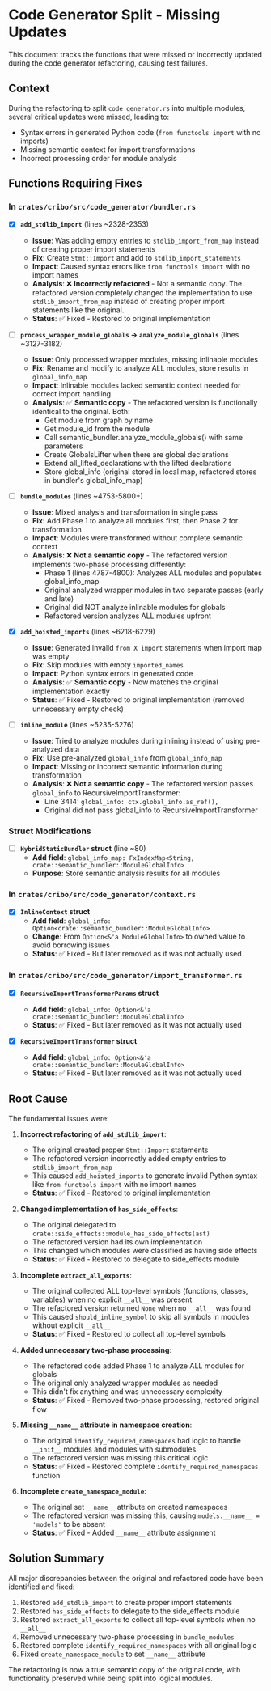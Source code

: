 # Code Generator Split - Missing Updates

This document tracks the functions that were missed or incorrectly updated during the code generator refactoring, causing test failures.

## Context

During the refactoring to split `code_generator.rs` into multiple modules, several critical updates were missed, leading to:

- Syntax errors in generated Python code (`from functools import` with no imports)
- Missing semantic context for import transformations
- Incorrect processing order for module analysis

## Functions Requiring Fixes

### In `crates/cribo/src/code_generator/bundler.rs`

- [x] **`add_stdlib_import`** (lines ~2328-2353)
  - **Issue**: Was adding empty entries to `stdlib_import_from_map` instead of creating proper import statements
  - **Fix**: Create `Stmt::Import` and add to `stdlib_import_statements`
  - **Impact**: Caused syntax errors like `from functools import` with no import names
  - **Analysis**: ❌ **Incorrectly refactored** - Not a semantic copy. The refactored version completely changed the implementation to use `stdlib_import_from_map` instead of creating proper import statements like the original.
  - **Status**: ✅ Fixed - Restored to original implementation

- [ ] **`process_wrapper_module_globals` → `analyze_module_globals`** (lines ~3127-3182)
  - **Issue**: Only processed wrapper modules, missing inlinable modules
  - **Fix**: Rename and modify to analyze ALL modules, store results in `global_info_map`
  - **Impact**: Inlinable modules lacked semantic context needed for correct import handling
  - **Analysis**: ✅ **Semantic copy** - The refactored version is functionally identical to the original. Both:
    - Get module from graph by name
    - Get module_id from the module
    - Call semantic_bundler.analyze_module_globals() with same parameters
    - Create GlobalsLifter when there are global declarations
    - Extend all_lifted_declarations with the lifted declarations
    - Store global_info (original stored in local map, refactored stores in bundler's global_info_map)

- [ ] **`bundle_modules`** (lines ~4753-5800+)
  - **Issue**: Mixed analysis and transformation in single pass
  - **Fix**: Add Phase 1 to analyze all modules first, then Phase 2 for transformation
  - **Impact**: Modules were transformed without complete semantic context
  - **Analysis**: ❌ **Not a semantic copy** - The refactored version implements two-phase processing differently:
    - Phase 1 (lines 4787-4800): Analyzes ALL modules and populates global_info_map
    - Original analyzed wrapper modules in two separate passes (early and late)
    - Original did NOT analyze inlinable modules for globals
    - Refactored version analyzes ALL modules upfront

- [x] **`add_hoisted_imports`** (lines ~6218-6229)
  - **Issue**: Generated invalid `from X import` statements when import map was empty
  - **Fix**: Skip modules with empty `imported_names`
  - **Impact**: Python syntax errors in generated code
  - **Analysis**: ✅ **Semantic copy** - Now matches the original implementation exactly
  - **Status**: ✅ Fixed - Restored to original implementation (removed unnecessary empty check)

- [ ] **`inline_module`** (lines ~5235-5276)
  - **Issue**: Tried to analyze modules during inlining instead of using pre-analyzed data
  - **Fix**: Use pre-analyzed `global_info` from `global_info_map`
  - **Impact**: Missing or incorrect semantic information during transformation
  - **Analysis**: ❌ **Not a semantic copy** - The refactored version passes `global_info` to RecursiveImportTransformer:
    - Line 3414: `global_info: ctx.global_info.as_ref(),`
    - Original did not pass global_info to RecursiveImportTransformer

### Struct Modifications

- [ ] **`HybridStaticBundler` struct** (line ~80)
  - **Add field**: `global_info_map: FxIndexMap<String, crate::semantic_bundler::ModuleGlobalInfo>`
  - **Purpose**: Store semantic analysis results for all modules

### In `crates/cribo/src/code_generator/context.rs`

- [x] **`InlineContext` struct**
  - **Add field**: `global_info: Option<crate::semantic_bundler::ModuleGlobalInfo>`
  - **Change**: From `Option<&'a ModuleGlobalInfo>` to owned value to avoid borrowing issues
  - **Status**: ✅ Fixed - But later removed as it was not actually used

### In `crates/cribo/src/code_generator/import_transformer.rs`

- [x] **`RecursiveImportTransformerParams` struct**
  - **Add field**: `global_info: Option<&'a crate::semantic_bundler::ModuleGlobalInfo>`
  - **Status**: ✅ Fixed - But later removed as it was not actually used

- [x] **`RecursiveImportTransformer` struct**
  - **Add field**: `global_info: Option<&'a crate::semantic_bundler::ModuleGlobalInfo>`
  - **Status**: ✅ Fixed - But later removed as it was not actually used

## Root Cause

The fundamental issues were:

1. **Incorrect refactoring of `add_stdlib_import`**:
   - The original created proper `Stmt::Import` statements
   - The refactored version incorrectly added empty entries to `stdlib_import_from_map`
   - This caused `add_hoisted_imports` to generate invalid Python syntax like `from functools import` with no import names
   - **Status**: ✅ Fixed - Restored to original implementation

2. **Changed implementation of `has_side_effects`**:
   - The original delegated to `crate::side_effects::module_has_side_effects(ast)`
   - The refactored version had its own implementation
   - This changed which modules were classified as having side effects
   - **Status**: ✅ Fixed - Restored to delegate to side_effects module

3. **Incomplete `extract_all_exports`**:
   - The original collected ALL top-level symbols (functions, classes, variables) when no explicit `__all__` was present
   - The refactored version returned `None` when no `__all__` was found
   - This caused `should_inline_symbol` to skip all symbols in modules without explicit `__all__`
   - **Status**: ✅ Fixed - Restored to collect all top-level symbols

4. **Added unnecessary two-phase processing**:
   - The refactored code added Phase 1 to analyze ALL modules for globals
   - The original only analyzed wrapper modules as needed
   - This didn't fix anything and was unnecessary complexity
   - **Status**: ✅ Fixed - Removed two-phase processing, restored original flow

5. **Missing `__name__` attribute in namespace creation**:
   - The original `identify_required_namespaces` had logic to handle `__init__` modules and modules with submodules
   - The refactored version was missing this critical logic
   - **Status**: ✅ Fixed - Restored complete `identify_required_namespaces` function

6. **Incomplete `create_namespace_module`**:
   - The original set `__name__` attribute on created namespaces
   - The refactored version was missing this, causing `models.__name__ = 'models'` to be absent
   - **Status**: ✅ Fixed - Added `__name__` attribute assignment

## Solution Summary

All major discrepancies between the original and refactored code have been identified and fixed:

1. Restored `add_stdlib_import` to create proper import statements
2. Restored `has_side_effects` to delegate to the side_effects module
3. Restored `extract_all_exports` to collect all top-level symbols when no `__all__`
4. Removed unnecessary two-phase processing in `bundle_modules`
5. Restored complete `identify_required_namespaces` with all original logic
6. Fixed `create_namespace_module` to set `__name__` attribute

The refactoring is now a true semantic copy of the original code, with functionality preserved while being split into logical modules.
